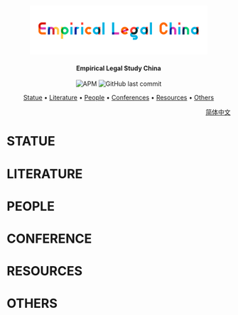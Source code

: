 ﻿<div align="center"><img src="img/logo-empiricallegal-long.png" width="400px"/></div>

<h4 align="center">
  Empirical Legal Study China
</h4>
<div align="center">
	<img alt="APM" src="https://img.shields.io/apm/l/github">
    <img alt="GitHub last commit" src="https://img.shields.io/github/last-commit/imchongliu/empiricallegal">
	</div>

<p align="center">
  <a href="#STATUE">Statue</a> •
  <a href="#LITERATURE">Literature</a> •
  <a href="#PEOPLE">People</a> •
  <a href="#CONFERENCES">Conferences</a> •
  <a href="#RESOURCES">Resources</a> •
  <a href="#OTHERS">Others</a> 
</p>

<div align = "right">
  <a href="README_cn.md"> 简体中文</a>
</div>


# STATUE

# LITERATURE

# PEOPLE

# CONFERENCE

# RESOURCES

# OTHERS